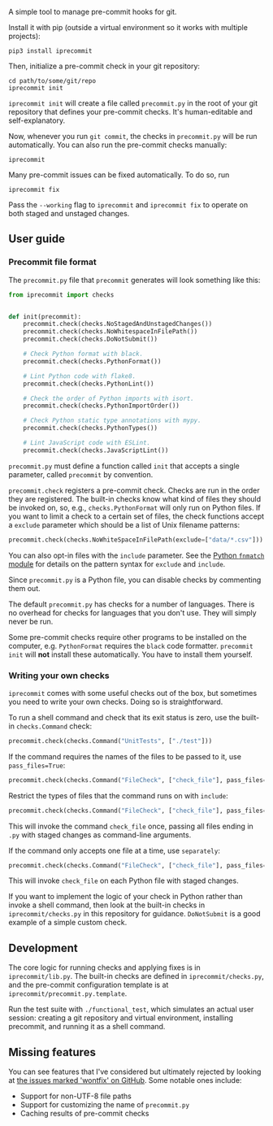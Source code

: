 A simple tool to manage pre-commit hooks for git.

Install it with pip (outside a virtual environment so it works with multiple projects):

```shell
pip3 install iprecommit
```

Then, initialize a pre-commit check in your git repository:

```shell
cd path/to/some/git/repo
iprecommit init
```

`iprecommit init` will create a file called `precommit.py` in the root of your git repository that defines your pre-commit checks. It's human-editable and self-explanatory.

Now, whenever you run `git commit`, the checks in `precommit.py` will be run automatically. You can also run the pre-commit checks manually:

```shell
iprecommit
```

Many pre-commit issues can be fixed automatically. To do so, run

```shell
iprecommit fix
```

Pass the `--working` flag to `iprecommit` and `iprecommit fix` to operate on both staged and unstaged changes.


## User guide
### Precommit file format
The `precommit.py` file that `precommit` generates will look something like this:

```python
from iprecommit import checks


def init(precommit):
    precommit.check(checks.NoStagedAndUnstagedChanges())
    precommit.check(checks.NoWhitespaceInFilePath())
    precommit.check(checks.DoNotSubmit())

    # Check Python format with black.
    precommit.check(checks.PythonFormat())

    # Lint Python code with flake8.
    precommit.check(checks.PythonLint())

    # Check the order of Python imports with isort.
    precommit.check(checks.PythonImportOrder())

    # Check Python static type annotations with mypy.
    precommit.check(checks.PythonTypes())

    # Lint JavaScript code with ESLint.
    precommit.check(checks.JavaScriptLint())
```

`precommit.py` must define a function called `init` that accepts a single parameter, called `precommit` by convention.

`precommit.check` registers a pre-commit check. Checks are run in the order they are registered. The built-in checks know what kind of files they should be invoked on, so, e.g., `checks.PythonFormat` will only run on Python files. If you want to limit a check to a certain set of files, the check functions accept a `exclude` parameter which should be a list of Unix filename patterns:

```python
precommit.check(checks.NoWhiteSpaceInFilePath(exclude=["data/*.csv"]))
```

You can also opt-in files with the `include` parameter. See the [Python `fnmatch` module](https://docs.python.org/3.6/library/fnmatch.html) for details on the pattern syntax for `exclude` and `include`.

Since `precommit.py` is a Python file, you can disable checks by commenting them out.

The default `precommit.py` has checks for a number of languages. There is no overhead for checks for languages that you don't use. They will simply never be run.

Some pre-commit checks require other programs to be installed on the computer, e.g. `PythonFormat` requires the `black` code formatter. `precommit init` will **not** install these automatically. You have to install them yourself.

### Writing your own checks
`iprecommit` comes with some useful checks out of the box, but sometimes you need to write your own checks. Doing so is straightforward.

To run a shell command and check that its exit status is zero, use the built-in `checks.Command` check:

```python
precommit.check(checks.Command("UnitTests", ["./test"]))
```

If the command requires the names of the files to be passed to it, use `pass_files=True`:

```python
precommit.check(checks.Command("FileCheck", ["check_file"], pass_files=True))
```

Restrict the types of files that the command runs on with `include`:

```python
precommit.check(checks.Command("FileCheck", ["check_file"], pass_files=True, include=["*.py"]))
```

This will invoke the command `check_file` once, passing all files ending in `.py` with staged changes as command-line arguments.

If the command only accepts one file at a time, use `separately`:

```python
precommit.check(checks.Command("FileCheck", ["check_file"], pass_files=True, separately=True, include=["*.py"]))
```

This will invoke `check_file` on each Python file with staged changes.

If you want to implement the logic of your check in Python rather than invoke a shell command, then look at the built-in checks in `iprecommit/checks.py` in this repository for guidance. `DoNotSubmit` is a good example of a simple custom check.


## Development
The core logic for running checks and applying fixes is in `iprecommit/lib.py`. The built-in checks are defined in `iprecommit/checks.py`, and the pre-commit configuration template is at `iprecommit/precommit.py.template`.

Run the test suite with `./functional_test`, which simulates an actual user session: creating a git repository and virtual environment, installing precommit, and running it as a shell command.


## Missing features
You can see features that I've considered but ultimately rejected by looking at [the issues marked 'wontfix' on GitHub](https://github.com/iafisher/iprecommit/issues?q=is%3Aissue+label%3Awontfix). Some notable ones include:

- Support for non-UTF-8 file paths
- Support for customizing the name of `precommit.py`
- Caching results of pre-commit checks

